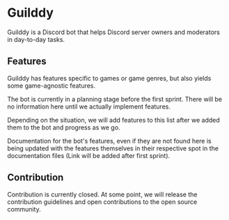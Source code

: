 # Guilddy

Guilddy is a Discord bot that helps Discord server owners and moderators in day-to-day tasks.

## Features

Guilddy has features specific to games or game genres, but also yields some game-agnostic features.

The bot is currently in a planning stage before the first sprint. There will be no information here until we actually implement features.

Depending on the situation, we will add features to this list after we added them to the bot and progress as we go.

Documentation for the bot's features, even if they are not found here is being updated with the features themselves in their respective spot in the documentation files (Link will be added after first sprint).

## Contribution

Contribution is currently closed. At some point, we will release the contribution guidelines and open contributions to the open source community.

